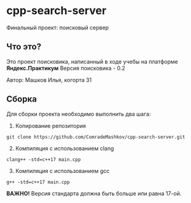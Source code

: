 # cpp-search-server
Финальный проект: поисковый сервер


## Что это?
Это проект поисковика, написанный в ходе учебы на платформе **Яндекс.Практикум**
Версия поисковика - 0.2

Автор: Машков Илья, когорта 31


## Сборка
Для сборки проекта необходимо выполнить два шага:

1. Копирование репозитория
```
git clone https://github.com/ComradeMashkov/cpp-search-server.git
```

2. Компиляция с использованием clang
```
clang++ -std=c++17 main.cpp
```

3. Компиляция с использованием gcc
```
g++ -std=c++17 main.cpp
```

**ВАЖНО!** Версия стандарта должна быть больше или равна 17-ой.